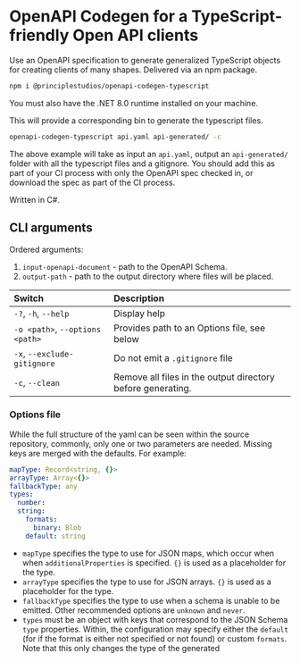 # OpenAPI Codegen for a TypeScript-friendly Open API clients

Use an OpenAPI specification to generate generalized TypeScript objects for
creating clients of many shapes. Delivered via an npm package.

```sh
npm i @principlestudios/openapi-codegen-typescript
```

You must also have the .NET 8.0 runtime installed on your machine.

This will provide a corresponding bin to generate the typescript files.

```sh
openapi-codegen-typescript api.yaml api-generated/ -c
```

The above example will take as input an `api.yaml`, output an `api-generated/`
folder with all the typescript files and a gitignore. You should add this as
part of your CI process with only the OpenAPI spec checked in, or download the
spec as part of the CI process.

Written in C#.

## CLI arguments

Ordered arguments:

1. `input-openapi-document` - path to the OpenAPI Schema.
2. `output-path` - path to the output directory where files will be placed.

| Switch               | Description |
| :------------------- | :---------- |
| `-?`, `-h`, `--help` | Display help |
| `-o <path>`, `--options <path>` | Provides path to an Options file, see below |
| `-x`, `--exclude-gitignore` | Do not emit a `.gitignore` file |
| `-c`, `--clean` | Remove all files in the output directory before generating. |


### Options file

While the full structure of the yaml can be seen within the source repository,
commonly, only one or two parameters are needed. Missing keys are merged with
the defaults. For example:

```yaml
mapType: Record<string, {}>
arrayType: Array<{}>
fallbackType: any
types:
  number:
  string:
    formats:
      binary: Blob
    default: string
```

- `mapType` specifies the type to use for JSON maps, which occur when when
  `additionalProperties` is specified. `{}` is used as a placeholder for the
  type.
- `arrayType` specifies the type to use for JSON arrays. `{}` is used as a
  placeholder for the type.
- `fallbackType` specifies the type to use when a schema is unable to be emitted. Other recommended options are `unknown` and `never`.
- `types` must be an object with keys that correspond to the JSON Schema `type`
  properties. Within, the configuration may specify either the `default` (for if
  the format is either not specified or not found) or custom `formats`. Note that this only changes the type of the generated
